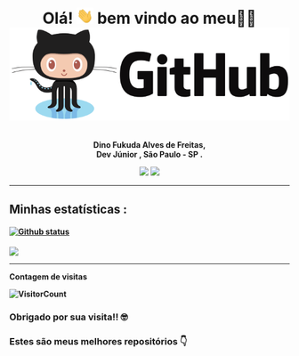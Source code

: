 [comment]: <Créditos:> (https://github.com/Duduxs)

# <p align='center'> Olá! <img src="https://raw.githubusercontent.com/ABSphreak/ABSphreak/master/gifs/Hi.gif" width="30px"> bem vindo ao meu👨‍💻<strong> ![Image](./img/github.png?raw=true)</strong> 
</p>

<p align='center'>
 <strong>Dino Fukuda Alves de Freitas,<strong><br>
 <strong>Dev Júnior </strong>, <strong> São Paulo - SP </strong>.
</p>

<p align='center'>  

 <a href="#" alt="Gmail">
    <img src="https://img.shields.io/badge/-Gmail-FF0000?style=flat-square&labelColor=FF0000&logo=gmail&logoColor=white&link=dev.dinofukuda@gmail.com"/></a>

   <a href="#" alt="Linkedin">
    <img src="https://img.shields.io/badge/-Linkedin-0e76a8?style=flat-square&logo=Linkedin&logoColor=white&link=www.linkedin.com/in/devdinofukuda" /></a>
  
___

## Minhas estatísticas :

<a href="LINK_DO_SEU_SITE_AQUI">
  <img align="center" src="https://github-readme-stats.vercel.app/api?username=devDinoFukuda&show_icons=true&theme=radical" alt="Github status" />
</a>

<br>
<br>

<a href="LINK_DO_SEU_SITE_AQUI">
  <img align="center" src="https://github-readme-stats.vercel.app/api/top-langs/?username=devDinoFukuda&layout=compact&theme=radical" />
</a>


___
**Contagem de visitas**

![VisitorCount](https://profile-counter.glitch.me/{devDinoFukuda}/count.svg)

### Obrigado por sua visita!! :nerd_face:
### Estes são meus melhores repositórios 👇 
